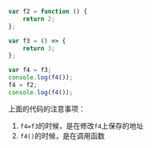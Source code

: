 ```javascript
var f2 = function () {
    return 2;
};

var f3 = () => {
    return 3;
};

var f4 = f3;
console.log(f4());
f4 = f2;
console.log(f4());
```

上面的代码的注意事项：

1. `f4=f3`的时候，是在修改`f4`上保存的地址
2. `f4()`的时候，是在调用函数